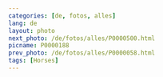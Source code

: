 ```yaml
---
categories: [de, fotos, alles]
lang: de
layout: photo
next_photo: /de/fotos/alles/P0000500.html
picname: P0000188
prev_photo: /de/fotos/alles/P0000058.html
tags: [Horses]
---
```

